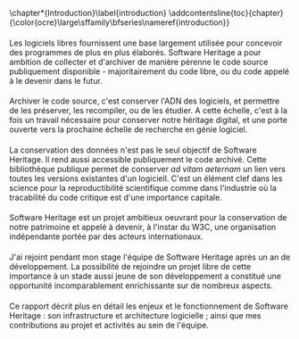 \chapter*{Introduction}\label{introduction}
\addcontentsline{toc}{chapter}{\color{ocre}\large\sffamily\bfseries\nameref{introduction}}

####

Les logiciels libres fournissent une base largement utilisée pour
concevoir des programmes de plus en plus élaborés. Software Heritage a
pour ambition de collecter et d'archiver de manière pérenne le code
source publiquement disponible - majoritairement du code libre, ou du
code appelé à le devenir dans le futur.

####

Archiver le code source, c'est conserver l'ADN des logiciels, et
permettre de les préserver, les recompiler, ou de les étudier. A cette
échelle, c'est à la fois un travail nécessaire pour conserver notre
héritage digital, et une porte ouverte vers la prochaine échelle de
recherche en génie logiciel.

####

La conservation des données n'est pas le seul objectif de Software
Heritage. Il rend aussi accessible publiquement le code archivé. Cette
bibliothèque publique permet de conserver *ad vitam aeternam* un lien
vers toutes les versions existantes d'un logiciell. C'est un élément
clef dans les science pour la reproductibilité scientifique comme dans
l'industrie où la tracabilité du code critique est d'une importance
capitale.

####

Software Heritage est un projet ambitieux oeuvrant pour la
conservation de notre patrimoine et appelé à devenir, à l'instar du
W3C, une organisation indépendante portée par des acteurs
internationaux.

####

J'ai rejoint pendant mon stage l'équipe de Software Heritage après un
an de développement. La possibilité de rejoindre un projet libre de
cette importance à un stade aussi jeune de son développement a
constitué une opportunité incomparablement enrichissante sur de
nombreux aspects.

####

Ce rapport décrit plus en détail les enjeux et le fonctionnement de
Software Heritage : son infrastructure et architecture logicielle ;
ainsi que mes contributions au projet et activités au sein de
l'équipe.
